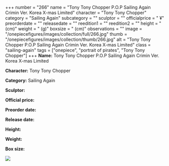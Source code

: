 +++
number = "266"
name = "Tony Tony Chopper P.O.P Sailing Again Crimin Ver. Korea X-mas Limited"
character = "Tony Tony Chopper"
category = "Sailing Again"
subcategory = ""
sculptor = ""
officialprice = " ¥"
preorderdate = ""
releasedate = ""
reedition1 = ""
reedition2 = ""
height = " (cm)"
weight = " (g)"
boxsize = " (cm)"
observations = ""
image = "/onepiecefigures/images/collection/full/266.jpg"
thumb = "/onepiecefigures/images/collection/thumb/266.jpg"
alt = "Tony Tony Chopper P.O.P Sailing Again Crimin Ver. Korea X-mas Limited"
class = "sailing-again"
tags = ["onepiece", "portrait of pirates",  "Tony Tony Chopper"]
+++
**Name:** Tony Tony Chopper P.O.P Sailing Again Crimin Ver. Korea X-mas Limited

**Character:** Tony Tony Chopper

**Category:** Sailing Again 

**Sculptor:** 

**Official price:** 

**Preorder date:** 

**Release date:** 

**Height:** 

**Weight:** 

**Box size:** 

<img src="/onepiecefigures/images/collection/thumb/266.jpg">